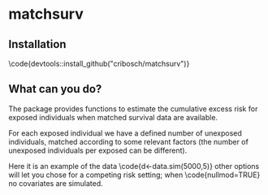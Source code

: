 # matchsurv

## Installation 
\code{devtools::install_github("cribosch/matchsurv")}


## What can you do?
The package provides functions to estimate the cumulative excess risk for exposed individuals when matched survival data are available. 

For each exposed individual we have a defined number of unexposed individuals, matched according to some relevant factors (the number of unexposed individuals per exposed can be different). 

Here it is an example of the data
\code{d<-data.sim(5000,5)}
other options will let you chose for a competing risk setting; when \code{nullmod=TRUE} no covariates are simulated.
